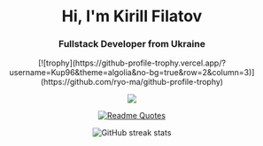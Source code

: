 <h1 align="center">Hi, I'm Kirill Filatov</h1>
<h3 align="center">Fullstack Developer from Ukraine</h3>

<div align="center">
  [![trophy](https://github-profile-trophy.vercel.app/?username=Kup96&theme=algolia&no-bg=true&row=2&column=3)](https://github.com/ryo-ma/github-profile-trophy)

![](https://komarev.com/ghpvc/?username=Kup96)

[![Readme Quotes](https://quotes-github-readme.vercel.app/api?type=horizontal&theme=dark)](https://github.com/piyushsuthar/github-readme-quotes)

![GitHub streak stats](https://streak-stats.demolab.com/?user=Kup96)  
</div>

